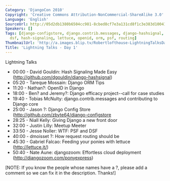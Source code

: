 ```yaml
---
Category: 'DjangoCon 2010'
Copyright: 'Creative Commons Attribution-NonCommercial-ShareAlike 3.0'
Language: 'English'
SourceUrl: http://05d2db1380b6504cc981-8cbed8cf7e3a131cd8f1c3e383d10041.r93.cf2.rackcdn.com/djangocon-2010/35_lightning-talks-day-1.flv
Speakers: []
Tags: [django-configstore, django.contrib.messages, django-hashsignal, djangozoom,
  dsf, hash-signaling, lettuce, openid, orm, psf, routing]
ThumbnailUrl: 'http://a.images.blip.tv/Robertlofthouse-LightningTalksDay1811.png'
Title: 'Lightning Talks - Day 1'
---
```

Lightning Talks

  * 00:00 - David Gouldin: Hash Signaling Made Easy (http://github.com/dgouldin/django-hashsignal) 
  * 05:20 - Tareque Mossain: Django ORM Tips 
  * 11:20 - Nathan?: OpenID in Django 
  * 18:00 - Ben? and Jeremy?: Django efficacy project--call for case studies 
  * 19:40 - Tobias McNulty: django.contrib.messages and contributing to Django core 
  * 25:00 - Jason ?: Django Config Store (http://github.com/zbyte64/django-configstore 
  * 28:25 - Niall Kelly: Giving Django a new front door 
  * 32:00 - Justin Lilly: Meetup Meeter 
  * 33:50 - Jesse Noller: WTF: PSF and DSF 
  * 40:00 - dmoisset ?: How request routing should be 
  * 45:30 - Gabriel Falcao: Feeding your ponies with lettuce (http://lettuce.it/) 
  * 50:40 - Nate Aune: djangozoom: Effortless cloud deployment (http://djangozoom.com/ponyexpress) 

[NOTE: If you know the people whose names have a ?, please add a comment so we
can fix it in the description. Thanks!]

